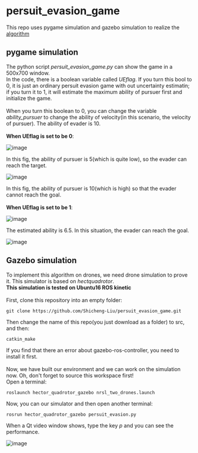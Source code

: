 persuit_evasion_game
==
This repo uses pygame simulation and gazebo simulation to realize the [algorithm](https://ieeexplore.ieee.org/document/7525229)
<br>

pygame simulation
--
The python script _persuit_evasion_game.py_ can show the game in a 500x700 window.
<br> In the code, there is a boolean variable called _UEflag_. If you turn this bool to 0, it is just an ordinary persuit evasion game with out uncertainty estimatin; if you turn it to 1, it will estimate the maximum ability of pursuer first and initialize the game.
<br>
<br> When you turn this boolean to 0, you can change the variable _ability_pursuer_ to change the ability of velocity(in this scenario, the velocity of pursuer). The ability of evader is 10.
<br>
<br>
**When UEflag is set to be 0**:

![image](https://github.com/Shicheng-Liu/persuit_evasion_game/blob/master/pursuer_ability_5.jpg)

In this fig, the ability of pursuer is 5(which is quite low), so the evader can reach the target.
<br>

![image](https://github.com/Shicheng-Liu/persuit_evasion_game/blob/master/pursuer_ability_10.jpg)

In this fig, the ability of pursuer is 10(which is high) so that the evader cannot reach the goal.
<br>
<br>
**When UEflag is set to be 1**:

![image](https://github.com/Shicheng-Liu/persuit_evasion_game/blob/master/uncertainty_estimation.jpg)

The estimated ability is 6.5. In this situation, the evader can reach the goal.

![image](https://github.com/Shicheng-Liu/persuit_evasion_game/blob/master/estimation_curve.png)

Gazebo simulation
--
To implement this algorithm on drones, we need drone simulation to prove it. This simulator is based on _hectquadrotor_.
<br> **This simulation is tested on Ubuntu16 ROS kinetic**
<br>
<br> First, clone this repository into an empty folder:
```
git clone https://github.com/Shicheng-Liu/persuit_evasion_game.git
```
Then change the name of this repo(you just download as a folder) to src, and then:
```
catkin_make
```
If you find that there an error about gazebo-ros-controller, you need to install it first.
<br>
<br>
Now, we have built our environment and we can work on the simulation now. Oh, don't forget to source this workspace first!
<br>
Open a terminal:
```
roslaunch hector_quadrotor_gazebo nrsl_two_drones.launch
```
Now, you can our simulator and then open another terminal:
```
rosrun hector_quadrotor_gazebo persuit_evasion.py
```
When a Qt video window shows, type the key _p_ and you can see the performance.

![image](https://github.com/Shicheng-Liu/persuit_evasion_game/blob/master/persuit-evasion-game.gif)
